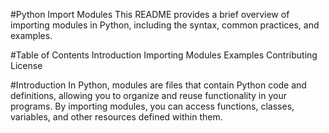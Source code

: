 #Python Import Modules
This README provides a brief overview of importing modules in Python, including the syntax, common practices, and examples.

#Table of Contents
Introduction
Importing Modules
Examples
Contributing
License

#Introduction
In Python, modules are files that contain Python code and definitions, allowing you to organize and reuse functionality in your programs. By importing modules, you can access functions, classes, variables, and other resources defined within them.

